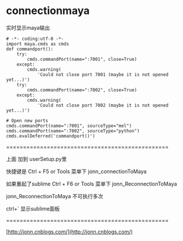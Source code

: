 connectionmaya
==============


实时显示maya输出


    # -*- coding:utf-8 -*-
    import maya.cmds as cmds
    def commandport():
	    try:
	        cmds.commandPort(name=":7001", close=True)
	    except:
	        cmds.warning(
	            'Could not close port 7001 (maybe it is not opened yet...)')
	    try:
	        cmds.commandPort(name=":7002", close=True)
	    except:
	        cmds.warning(
	            'Could not close port 7002 (maybe it is not opened yet...)')

    # Open new ports
    cmds.commandPort(name=":7001", sourceType="mel")
    cmds.commandPort(name=":7002", sourceType="python")
    cmds.evalDeferred('commandport()')


================================================

上面 加到 userSetup.py里

快捷键是 Ctrl + F5 or Tools 菜单下 jonn_connectionToMaya

如果重起了sublime  Ctrl + F6 or Tools 菜单下 jonn_ReconnectionToMaya

jonn_ReconnectionToMaya 不可执行多次 

ctrl+` 显示sublime面板

================================================ 

[http://jonn.cnblogs.com/](http://jonn.cnblogs.com/)